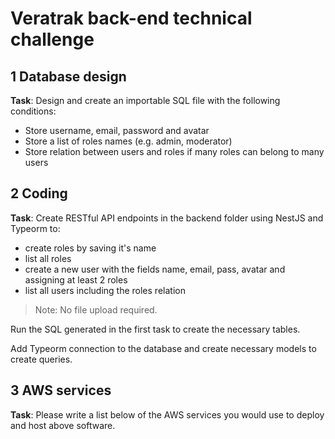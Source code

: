 # Veratrak back-end technical challenge

## 1 Database design

**Task**: Design and create an importable SQL file with the following conditions:

- Store username, email, password and avatar
- Store a list of roles names (e.g. admin, moderator)
- Store relation between users and roles if many roles can belong to many users

## 2 Coding

**Task**: Create RESTful API endpoints in the backend folder using NestJS and Typeorm to:

- create roles by saving it's name
- list all roles
- create a new user with the fields name, email, pass, avatar and assigning at least 2 roles
- list all users including the roles relation

> Note: No file upload required.

Run the SQL generated in the first task to create the necessary tables.

Add Typeorm connection to the database and create necessary models to create queries.

## 3 AWS services

**Task**: Please write a list below of the AWS services you would use to deploy and host above software.
